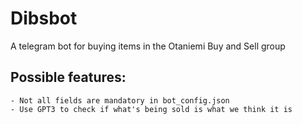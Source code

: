 # Dibsbot
 A telegram bot for buying items in the Otaniemi Buy and Sell group

## Possible features:
    - Not all fields are mandatory in bot_config.json
    - Use GPT3 to check if what's being sold is what we think it is